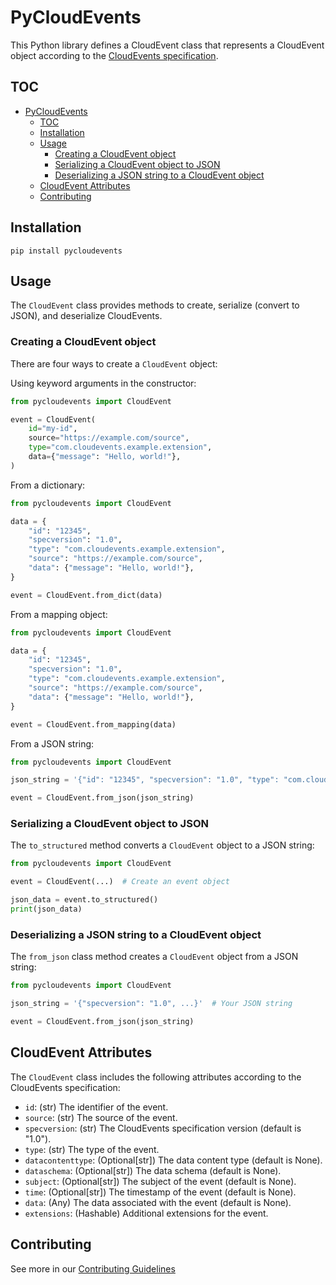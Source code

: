 # PyCloudEvents

This Python library defines a CloudEvent class that represents a CloudEvent object according to the [CloudEvents specification](https://www.cncf.io/projects/cloudevents/).

## TOC

- [PyCloudEvents](#pycloudevents)
  - [TOC](#toc)
  - [Installation](#installation)
  - [Usage](#usage)
    - [Creating a CloudEvent object](#creating-a-cloudevent-object)
    - [Serializing a CloudEvent object to JSON](#serializing-a-cloudevent-object-to-json)
    - [Deserializing a JSON string to a CloudEvent object](#deserializing-a-json-string-to-a-cloudevent-object)
  - [CloudEvent Attributes](#cloudevent-attributes)
  - [Contributing](#contributing)

## Installation

```shell
pip install pycloudevents
```

## Usage

The `CloudEvent` class provides methods to create, serialize (convert to JSON), and deserialize CloudEvents.

### Creating a CloudEvent object

There are four ways to create a `CloudEvent` object:

Using keyword arguments in the constructor:

```python
from pycloudevents import CloudEvent

event = CloudEvent(
    id="my-id",
    source="https://example.com/source",
    type="com.cloudevents.example.extension",
    data={"message": "Hello, world!"},
)
```

From a dictionary:

```python
from pycloudevents import CloudEvent

data = {
    "id": "12345",
    "specversion": "1.0",
    "type": "com.cloudevents.example.extension",
    "source": "https://example.com/source",
    "data": {"message": "Hello, world!"},
}

event = CloudEvent.from_dict(data)
```

From a mapping object:

```python
from pycloudevents import CloudEvent

data = {
    "id": "12345",
    "specversion": "1.0",
    "type": "com.cloudevents.example.extension",
    "source": "https://example.com/source",
    "data": {"message": "Hello, world!"},
}

event = CloudEvent.from_mapping(data)
```

From a JSON string:

```python
from pycloudevents import CloudEvent

json_string = '{"id": "12345", "specversion": "1.0", "type": "com.cloudevents.example.extension", "source": "https://example.com/source", "data": {"message": "Hello, world!"}}'

event = CloudEvent.from_json(json_string)
```

### Serializing a CloudEvent object to JSON

The `to_structured` method converts a `CloudEvent` object to a JSON string:

```python
from pycloudevents import CloudEvent

event = CloudEvent(...)  # Create an event object

json_data = event.to_structured()
print(json_data)
```

### Deserializing a JSON string to a CloudEvent object

The `from_json` class method creates a `CloudEvent` object from a JSON string:

```python
from pycloudevents import CloudEvent

json_string = '{"specversion": "1.0", ...}'  # Your JSON string

event = CloudEvent.from_json(json_string)
```

## CloudEvent Attributes

The `CloudEvent` class includes the following attributes according to the CloudEvents specification:

- `id`: (str) The identifier of the event.
- `source`: (str) The source of the event.
- `specversion`: (str) The CloudEvents specification version (default is "1.0").
- `type`: (str) The type of the event.
- `datacontenttype`: (Optional[str]) The data content type (default is None).
- `dataschema`: (Optional[str]) The data schema (default is None).
- `subject`: (Optional[str]) The subject of the event (default is None).
- `time`: (Optional[str]) The timestamp of the event (default is None).
- `data`: (Any) The data associated with the event (default is None).
- `extensions`: (Hashable) Additional extensions for the event.

## Contributing

See more in our [Contributing Guidelines](./CONTRIBUTING.md)
